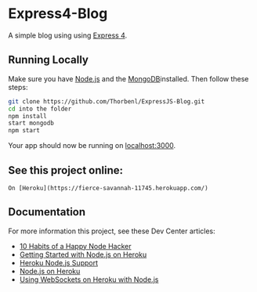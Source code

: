 # Express4-Blog

A simple blog using using [Express 4](http://expressjs.com/).

## Running Locally

Make sure you have [Node.js](http://nodejs.org/) and the [MongoDB](https://www.mongodb.com)installed. Then follow these steps:

```sh
git clone https://github.com/Thorbenl/ExpressJS-Blog.git
cd into the folder
npm install
start mongodb
npm start
```

Your app should now be running on [localhost:3000](http://localhost:3000/).

## See this project online:

```
On [Heroku](https://fierce-savannah-11745.herokuapp.com/)
```


## Documentation

For more information this project, see these Dev Center articles:

- [10 Habits of a Happy Node Hacker](https://blog.heroku.com/archives/2014/3/11/node-habits)
- [Getting Started with Node.js on Heroku](https://devcenter.heroku.com/articles/getting-started-with-nodejs)
- [Heroku Node.js Support](https://devcenter.heroku.com/articles/nodejs-support)
- [Node.js on Heroku](https://devcenter.heroku.com/categories/nodejs)
- [Using WebSockets on Heroku with Node.js](https://devcenter.heroku.com/articles/node-websockets)
